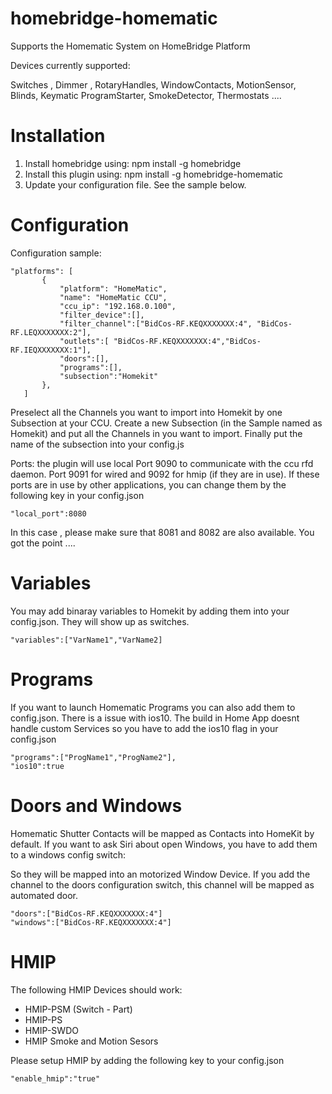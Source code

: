 # homebridge-homematic

Supports the Homematic System on HomeBridge Platform

Devices currently supported:

Switches , Dimmer , RotaryHandles, WindowContacts, MotionSensor, Blinds, Keymatic
ProgramStarter, SmokeDetector, Thermostats ....


# Installation

1. Install homebridge using: npm install -g homebridge
2. Install this plugin using: npm install -g homebridge-homematic
3. Update your configuration file. See the sample below. 

# Configuration

Configuration sample:

 ```
"platforms": [
        {
            "platform": "HomeMatic",
            "name": "HomeMatic CCU",
            "ccu_ip": "192.168.0.100",
            "filter_device":[],
            "filter_channel":["BidCos-RF.KEQXXXXXXX:4", "BidCos-RF.LEQXXXXXXX:2"],
            "outlets":[ "BidCos-RF.KEQXXXXXXX:4","BidCos-RF.IEQXXXXXXX:1"],
            "doors":[],
            "programs":[],
            "subsection":"Homekit"
        },   
    ]

```


Preselect all the Channels you want to import into Homekit by one Subsection at your CCU.
Create a new Subsection (in the Sample named as Homekit) and put all the Channels in you want to import. Finally put the name of the subsection into your config.js 

Ports: the plugin will use local Port 9090 to communicate with the ccu rfd daemon. Port 9091 for wired and 9092 for hmip (if they are in use).
If these ports are in use by other applications, you can change them by the following key in your config.json

```
"local_port":8080
```

In this case , please make sure that 8081 and 8082 are also available. You got the point ....


# Variables

You may add binaray variables to Homekit by adding them into your config.json. They will show up as switches.

```
"variables":["VarName1","VarName2]
```

# Programs

If you want to launch Homematic Programs you can also add them to config.json. 
There is a issue with ios10. The build in Home App doesnt handle custom Services so you have to add the ios10 flag in your config.json

```
"programs":["ProgName1","ProgName2"],
"ios10":true
```

# Doors and Windows

Homematic Shutter Contacts will be mapped as Contacts into HomeKit by default. If you want to ask Siri about open Windows, you have to add them to a windows config switch:

So they will be mapped into an motorized Window Device. If you add the channel to the doors configuration switch, this channel will be mapped as automated door.


```
"doors":["BidCos-RF.KEQXXXXXXX:4"]
"windows":["BidCos-RF.KEQXXXXXXX:4"]
```


# HMIP

The following HMIP Devices should work:

* HMIP-PSM (Switch - Part)
* HMIP-PS
* HMIP-SWDO
* HMIP Smoke and Motion Sesors


Please setup HMIP by adding the following key to your config.json

```
"enable_hmip":"true"
```
